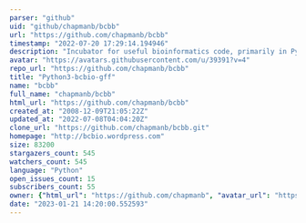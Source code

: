 ```yaml
---
parser: "github"
uid: "github/chapmanb/bcbb"
url: "https://github.com/chapmanb/bcbb"
timestamp: "2022-07-20 17:29:14.194946"
description: "Incubator for useful bioinformatics code, primarily in Python and R"
avatar: "https://avatars.githubusercontent.com/u/39391?v=4"
repo_url: "https://github.com/chapmanb/bcbb"
title: "Python3-bcbio-gff"
name: "bcbb"
full_name: "chapmanb/bcbb"
html_url: "https://github.com/chapmanb/bcbb"
created_at: "2008-12-09T21:05:22Z"
updated_at: "2022-07-08T04:04:20Z"
clone_url: "https://github.com/chapmanb/bcbb.git"
homepage: "http://bcbio.wordpress.com"
size: 83200
stargazers_count: 545
watchers_count: 545
language: "Python"
open_issues_count: 15
subscribers_count: 55
owner: {"html_url": "https://github.com/chapmanb", "avatar_url": "https://avatars.githubusercontent.com/u/39391?v=4", "login": "chapmanb", "type": "User"}
date: "2023-01-21 14:20:00.552593"
---
```

